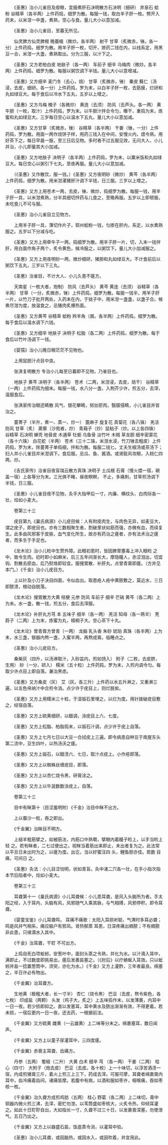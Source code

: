 <!-- { "loadSidebar": true } -->
　　《圣惠》治小儿雀目及疳眼，宜服煮肝石决明散方石决明（细研） 井泉石 蛤粉 谷精草（各半两）上件药捣，细罗为散。每服一钱，取白羊子肝一枚。劈开入药末，以米泔一中盏，煮熟，空心与食。量儿大小以意加减。

　　《圣惠》治小儿雀目，至暮无所见。

　　仙灵脾方仙灵脾根 晚蚕蛾（微炒。各半两） 射干 甘草（炙微赤，锉。各一分）上件药捣，细罗为散。用羊子肝一枚，切开，掺药二钱在内，以线系定，用黑豆一合，米泔一大盏，煮熟取出。分为三服，以汁下之。

　　《圣惠》又方老柏白皮 地肤子（各一两） 车前子 细辛 乌梅肉（微炒。各半两）上件药捣，细罗为散。每服以粥饮调下半钱。量儿大小以意增减。

　　《圣惠》又方细辛 麦门冬（去心，焙） 甘草（炙微赤，锉） 秦皮 蕤仁（汤浸，去皮，细研。各一分）上件药捣，罗为末，以白羊子肝一枚，去筋膜，烂研和丸如绿豆大。每于食后以冷水下五丸，五岁以上增之。

　　《圣惠》又方乌梅 槐子（各微炒） 黄连（去须） 防风（去芦头。各一两） 黄牛胆（一枚，取汁）上件药捣，罗为末。以牛胆汁拌合令匀，曝干，重捣为末，炼蜜和丸如绿豆大。三岁每日空心以温水下五丸，量儿大小以意加减。

　　《圣惠》又方甘草（炙微赤，锉） 谷精草（各半两） 干姜（锉，一分）上件药捣，罗为散。用面一两作烧饼子样，用药三钱入在中间，安慢火内，煨令熟。用好茶下之，每日早晨一服，至三日后见物。多时者不过五服见效，无问大人、小儿并治，小儿即量其大小加减。

　　《圣惠》又方地肤子 决明子（各半两）上件药捣，罗为末，以粟米饭和丸如绿豆大。每日空心以粥引下七丸，至夜再服。量儿大小以意加减。

　　（《圣惠》又作散饮，服一钱。）《圣惠》又方夜明砂（微炒） 黄芩（各半两）上件药捣，细罗为散。用米泔濯猪肝汁调下半钱，日三服。三岁以上增之。

　　《圣惠》又方上用苍术一两，去皮，锉、微炒，捣细罗为散。每服一钱，用羊子肝一具，以米泔煮熟，分半具细切拌药与儿食之，至晚再服。五岁以上即顿服，未吃食儿不可与服。

　　《圣惠》治小儿雀目立见物方。

　　上用羊子肝一具，薄切作片子，郓州蛤粉一钱，匀掺在肝内，系定，以水煮熟服之。五岁以下分减与吃。

　　《圣惠》又方上用牵牛子一两，捣细罗为散。用羊子肝一片，切，入末一钱拌肝，用白面作角子两个，炙令黄色，候冷服之，以粥饮下。量儿大小加减服之。

　　《圣惠》又方上用夜明砂一两，微炒细研，猪胆和丸如绿豆大。不计食前后以粥饮下五丸，三岁以下三丸。

　　《圣惠》治雀目，不计大人、小儿久患不瘥方。

　　天南星（一枚大者，炮制） 防风（去芦头） 黄芩 黄连（去须） 谷精草（各半两） 甘草（一分，炙微赤，锉）上件药捣，细罗为散。每服一钱半，用羊子肝一片，以竹刀子批开两处，入药末在内，于铫子中，用米泔一盏盏，以盏子合。候煮尽泔为度，放温食之，忌猪肉炙爆热面。

　　《圣惠》又方黄芩 谷精草 蛤粉 羚羊角（屑。各半两）上件药捣，细罗为散。每于食后以温水调下六钱。

　　《圣惠》又方细辛 地肤子 决明子 松脂（各二两）上件药捣，细罗为散。每于食后以竹叶汤调下一钱。

　　《婴孺》治小儿晚日眼茫茫不见物也。

　　上用鼠胆汁点目中良。

　　张涣复明散方 专治小儿每至日暮即不见物，乃雀目也。

　　地肤子 黄芩 决明子（各半两） 苍术（二两，米泔浸，去皮，焙干） 谷精草（一两）上件药捣为细末。每服一钱，水八分一盏，入荆芥少许，煎五分，去滓，温服食后。

　　张涣家传治眼还睛散 风气、银花攀睛，努丝瘀肉，翳膜侵睛，小儿雀目并皆治之。

　　蔓菁子（半升，煮一、蒸一、炒一） 蓖麻子 旋复花 真菊花（各八铢） 羌活 防风 甘草（炙） 蒺藜（沙苑者，炒） 青葙子（炒）鼠粘子（炒。以上各四铢） 谷精草 石决明 蝉壳 地骨皮 木通草 牡蛎 乌鱼骨 淡竹叶 木贼 草龙胆 细辛密蒙花（各十六铢） 白花蛇（半两） 苍术（三十二铢，米泔水浸，竹刀锉去粗皮）上件药捣，罗为末，除蔓菁子单捣细，拌和为散。每服二钱匕，丈夫生椒汤或茶汤下；妇人并小儿雀目并米泔调下。食后服。忌瓜、鱼、酱酒。或肾脏风攻眼，入桃仁四两，炒。

　　《吉氏家传》治雀目夜盲瑞云散方真珠 决明子 土瓜根 石膏（慢火煨一宿，碗盖一宿）上各等分为末。三光俱不睹，昼夜瞑瞑， 不止，多痛刺，甘草煎汤调下半钱，日三服。

　　《圣惠》小儿雀目夜不见物，灸手大指甲后一寸，内廉、横纹头、白肉际各一壮，炷如小麦大。

　　卷第三十三

　　疣目第九《巢氏病源》小儿疣目候：人有附皮肉生，与肉色无异，如麦豆大，谓之疣子，即疣目也。亦有三数相聚生者，割破里状如筋而强，亦微有血，而续复生。此多由风邪客于皮肤，血气变化所生，故亦有药治之瘥者，亦有法术治之瘥者，而多生于手足也。

　　《龙木论》治小儿睑中生赘外障。此眼初患时，皆因脾胃壅毒上冲入眼睑 之中，致令生肉。初时即小如麻米，后三五年间渐长大，摩隐瞳人，赤涩泪出，切宜钩、割散去瘀血，后乃熨烙即较宜。服搜胃散、补肝丸，点曾青膏即瘥。（方并见本门。）《千金》治小儿疣目方。

　　上以针及小刀子决目四面，令似血出。取患疮人疮中黄脓敷之，莫近水，三日即脓溃，根动自脱落。

　　《龙木论》搜胃散方大黄 桔梗 元参 防风 车前子 细辛 芒硝 黄芩（各二两）上为末。水一盏，散一钱，煎五分，食后去滓服。

　　《龙木论》补肝丸方芎 本 五味子 细辛（各一两） 羌活 知母（各一两半） 茺蔚子（二两）上为末，炼蜜为丸，梧桐子大。空心茶下十丸。

　　《龙木论》曾青膏方曾青（一两） 龙脑 乳头香 朱砂 琥珀 真珠（各半两）上为末，水三盏，银器内熬一盏，入蜜半两，再熬成膏。临睡点之。

　　《圣惠》治小儿疣目方。

　　桑柴灰（四升，以汤淋取汁，入砂盆内，煎如饧入） 附子（二枚，去皮脐，生用） 砂（一分，研入） 糯米（五十粒）上件药捣，罗为末，入煎内调令匀。每取少许点目上即自落。兼治黑痣。

　　《圣惠》又方桑皮（灰） 艾（灰。各三升）上件药以水五升淋之，又重淋三遍，以五色帛纳汁中合煎令消。点少许于疣目上，则烂脱矣。

　　《圣惠》又方上用糯米三十粒，于湿锻石里埋之，以烂为度。用针拨破疣目敷之，经宿自落。

　　《圣惠》又方上硫黄细研，以醋调，涂疣目上六、七度。

　　《圣惠》又方上松脂、柏脂捣末，以锻石汁调，点少许于疣上自落。

　　《圣惠》又方上七月七日以大豆一合拭疣上三遍。即令病患自种豆于南屋东头第二流中，豆生四叶，以热汤沃之瘥。

　　《圣惠》又方上锻石，以醋渍六、七日，取汁点疣上。小作疮即落。

　　《圣惠》又方上以蜘蛛丝缠疣目，即落。

　　《圣惠》又方上以杏仁烧令黑，研膏涂之。

　　《圣惠》又方上以牛涎数数涂疣上，自落。

　　卷第三十三

　　目中有眯第十（目涩羞明附）《千金》治目中眯不出方。

　　上以蚕沙一粒，吞之即出。

　　《千金翼》治眯目不明方。

　　上槌羊粗筋擘之，如被筋法，内筋口中熟嚼，擘眼内着瞳子睑上，以手当睑上轻 之。若有眯者，二七过便出之。视眯当着筋出来即止，未出者复为之。此法常以平旦日未出时为之，以瘥为度。出讫，当以好蜜注四 头，鲤鱼胆亦佳。若数 目痛，可间日 之。

　　《圣惠》灸法：小儿目涩怕明，状如青盲。灸中渚二穴各一壮，在手小指次指本节后陷者中，炷如小麦大。

　　卷第三十三

　　耳聋第十一《巢氏病源》小儿耳聋候：小儿患耳聋，是风入头脑所为者。手太阳之经，入于耳内，头脑有风，风邪随气入乘其脉，与气相搏，风邪停积，即令耳聋。

　　《婴童宝鉴》小儿耳聋鸣， 耳痛不痛歌：太阳入耳损听聪，气滞时多耳必聋；鸣是风并气相系，痛应脑户有邪风。肾热郁蒸 耳患，日深疼痛出稠脓；不有稠脓非此患，只缘滴水入其中。

　　《千金》治耳聋，干耵 不可出方。

　　上捣自死白项蚯蚓，安葱叶中，面封头蒸之令熟，并化为水。以汁滴入耳中，满即止，不过数度即挑易出，瘥后发裹盐塞之。（《肘后》以疗蚺蜒入耳效。只以蚯蚓并盐一捻置葱筒中，须臾，亦化为水。）《千金》又方上灌酢，三年者最良。绵塞之，半日许必有物出。

　　《千金翼》治耳聋方。

　　生地黄（极粗大者，长一寸半） 杏仁（烧令黑） 巴豆（去皮，熬令紫色，各七枚） 印成盐（两颗） 头发（鸡子大，炙之）上五味捣作末，以发薄裹，内耳中一日一夜。若少损即抑之。直以发塞耳，耳中黄水及脓出渐渐有效，不得更着。若未损，一宿后更内一日一夜，还去药，一根据前法。

　　《千金翼》又方硫黄 雌黄（一云雄黄）上二味等分末之。绵裹塞耳，数日闻声。

　　《千金翼》又方上以童子尿灌耳中，三四度瘥。

　　《千金翼》赤膏主耳聋、齿痛方。

　　丹参（五两） 蜀椒（二升） 大黄 白术 细辛 芎 （各一两） 干姜（二两） 桂心（四寸） 大附子（炮去皮） 巴豆（去皮。各十枚）上一十味切，以淳苦酒渍一宿，内成煎猪膏三斤，着火上煎三上三下，药成去滓。可服可摩，耳聋者绵裹膏内耳中，齿冷痛着齿间，诸痛皆摩。若腹中有病，以酒和服如枣许，咽喉痛，吞如枣核一枚。

　　《千金翼》治久聋方成煎鸡肪（五两） 桂心 野葛（各二两）上二味切，膏中铜器内微火煎三沸，去滓，密贮勿泄。以苇筒盛如枣核大，火炙令热，仰倾耳灌之。如此十日耵聍自出，大如指长一寸，久聋不过三十日，以发裹膏深塞，勿使泄气，五日乃出之。

　　《千金翼》又方上以器盛石盐，饭底蒸令消，以灌耳中验。

　　《圣惠》治小儿耳聋，或因脑热，或因水入，或因吹着，并宜用此。

